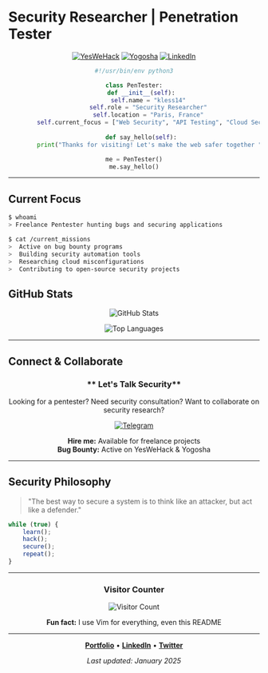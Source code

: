 #  Security Researcher | Penetration Tester

<div align="center">
  
  [![YesWeHack](https://img.shields.io/badge/YesWeHack-Active-red?style=for-the-badge)](https://yeswehack.com)
  [![Yogosha](https://img.shields.io/badge/Yogosha-Hunter-blue?style=for-the-badge)](https://yogosha.com)
  [![LinkedIn](https://img.shields.io/badge/LinkedIn-Connect-0077B5?style=for-the-badge&logo=linkedin)](https://linkedin.com)
  
  ```python
  #!/usr/bin/env python3
  
  class PenTester:
      def __init__(self):
          self.name = "kless14"
          self.role = "Security Researcher"
          self.location = "Paris, France"
          self.current_focus = ["Web Security", "API Testing", "Cloud Security"]
          
      def say_hello(self):
          print("Thanks for visiting! Let's make the web safer together ")
  
  me = PenTester()
  me.say_hello()
  ```
</div>

---

##  **Current Focus**

```bash
$ whoami
> Freelance Pentester hunting bugs and securing applications

$ cat /current_missions
>  Active on bug bounty programs
>  Building security automation tools  
>  Researching cloud misconfigurations
>  Contributing to open-source security projects
```

##  **GitHub Stats**

<div align="center">
  
  ![GitHub Stats](https://github-readme-stats.vercel.app/api?username=kless14&show_icons=true&theme=dark&hide_border=true)
  
  ![Top Languages](https://github-readme-stats.vercel.app/api/top-langs/?username=kless14&layout=compact&theme=dark&hide_border=true)
  
</div>

---


##  **Connect & Collaborate**

<div align="center">

### ** Let's Talk Security**

Looking for a pentester? Need security consultation? Want to collaborate on security research?

[![Telegram](https://img.shields.io/badge/Telegram-Contact%20Me-2CA5E0?style=for-the-badge&logo=telegram&logoColor=white)](https://t.me/kless14)
  
 **Hire me:** Available for freelance projects  
 **Bug Bounty:** Active on YesWeHack & Yogosha  

</div>

---

##  **Security Philosophy**

> "The best way to secure a system is to think like an attacker, but act like a defender."

```javascript
while (true) {
    learn();
    hack();
    secure();
    repeat();
}
```

---

<div align="center">
  
  ### **Visitor Counter**
  ![Visitor Count](https://profile-counter.glitch.me/kless14/count.svg)
  
   **Fun fact:** I use Vim for everything, even this README
  
  ---
  
  **[Portfolio](https://github.com/kless14)** • **[LinkedIn](https://linkedin.com)** • **[Twitter](https://twitter.com)**
  
  *Last updated: January 2025*
  
</div>
